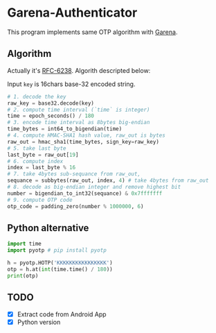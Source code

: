 # Garena-Authenticator

This program implements same OTP algorithm with [Garena](https://www.garena.tw/).

## Algorithm

Actually it's [RFC-6238]( https://tools.ietf.org/html/rfc6238). Algorith descripted below:

Input `key` is 16chars base-32 encoded string.

```python
# 1. decode the key
raw_key = base32.decode(key)
# 2. compute time interval (`time` is integer)
time = epoch_seconds() / 180
# 3. encode time interval as 8bytes big-endian
time_bytes = int64_to_bigendian(time)
# 4. compute HMAC-SHA1 hash value, raw_out is bytes
raw_out = hmac_sha1(time_bytes, sign_key=raw_key)
# 5. take last byte
last_byte = raw_out[19]
# 6. compute index
index = last_byte % 16
# 7. take 4bytes sub-sequance from raw_out,
sequance = subbytes(raw_out, index, 4) # take 4bytes from raw_out
# 8. decode as big-endian integer and remove highest bit
number = bigendian_to_int32(sequance) & 0x7fffffff
# 9. compute OTP code
otp_code = padding_zero(number % 1000000, 6)
```

## Python alternative

```python
import time
import pyotp # pip install pyotp

h = pyotp.HOTP('KKKKKKKKKKKKKKKK')
otp = h.at(int(time.time() / 180))
print(otp)
```

## TODO

- [x] Extract code from Android App
- [x] Python version
